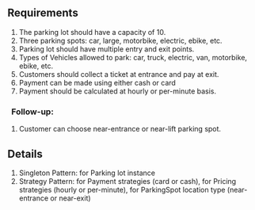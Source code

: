 ## Requirements
1. The parking lot should have a capacity of 10.
2. Three parking spots: car, large, motorbike, electric, ebike, etc.
3. Parking lot should have multiple entry and exit points.
4. Types of Vehicles allowed to park: car, truck, electric, van, motorbike, ebike, etc.
5. Customers should collect a ticket at entrance and pay at exit.
6. Payment can be made using either cash or card
7. Payment should be calculated at hourly or per-minute basis.

### &nbsp; Follow-up:
1. Customer can choose near-entrance or near-lift parking spot.

## Details
1. Singleton Pattern: for Parking lot instance
2. Strategy Pattern: for Payment strategies (card or cash), for Pricing strategies (hourly or per-minute), for ParkingSpot location type (near-entrance or near-exit)